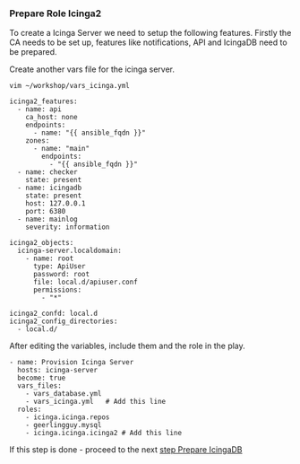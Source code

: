 ### Prepare Role Icinga2

To create a Icinga Server we need to setup the following features. Firstly the CA needs to be set up, features like notifications, API and IcingaDB need to be prepared.

Create another vars file for the icinga server.
```
vim ~/workshop/vars_icinga.yml

icinga2_features:
  - name: api
    ca_host: none
    endpoints:
      - name: "{{ ansible_fqdn }}"
    zones:
      - name: "main"
        endpoints:
          - "{{ ansible_fqdn }}"
  - name: checker
    state: present
  - name: icingadb
    state: present
    host: 127.0.0.1
    port: 6380
  - name: mainlog
    severity: information

icinga2_objects:
  icinga-server.localdomain:
    - name: root
      type: ApiUser
      password: root
      file: local.d/apiuser.conf
      permissions:
        - "*"

icinga2_confd: local.d
icinga2_config_directories:
  - local.d/
```
After editing the variables, include them and the role in the play.

```
- name: Provision Icinga Server
  hosts: icinga-server
  become: true
  vars_files:
    - vars_database.yml
    - vars_icinga.yml   # Add this line
  roles:
    - icinga.icinga.repos
    - geerlingguy.mysql
    - icinga.icinga.icinga2 # Add this line
```

If this step is done - proceed to the next [step Prepare IcingaDB](06-prepare-icingadb.md)
